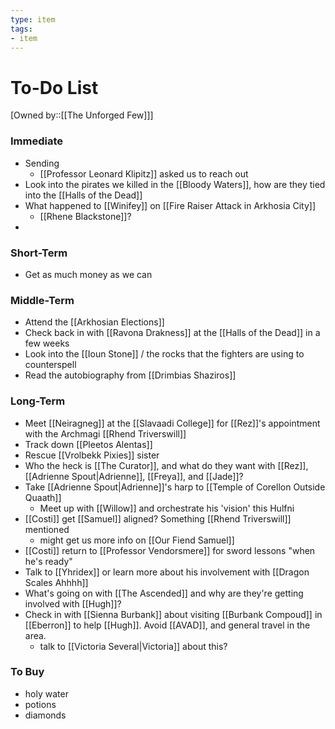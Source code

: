 ```yaml
---
type: item
tags:
- item
---
```


# To-Do List
[Owned by::[[The Unforged Few]]]

### Immediate
* Sending
	* [[Professor Leonard Klipitz]] asked us to reach out 
* Look into the pirates we killed in the [[Bloody Waters]], how are they tied into the [[Halls of the Dead]]
* What happened to [[Winifey]] on [[Fire Raiser Attack in Arkhosia City]]
	* [[Rhene Blackstone]]?
* 

### Short-Term
* Get as much money as we can


### Middle-Term
* Attend the [[Arkhosian Elections]]
* Check back in with [[Ravona Drakness]] at the [[Halls of the Dead]] in a few weeks
* Look into the [[Ioun Stone]] / the rocks that the fighters are using to counterspell
* Read the autobiography from [[Drimbias Shaziros]]


### Long-Term
* Meet [[Neiragneg]] at the [[Slavaadi College]] for [[Rez]]'s appointment with the Archmagi [[Rhend Triverswill]]
* Track down [[Pleetos Alentas]]
* Rescue [[Vrolbekk Pixies]] sister
* Who the heck is [[The Curator]], and what do they want with [[Rez]], [[Adrienne Spout|Adrienne]], [[Freya]], and [[Jade]]? 
* Take [[Adrienne Spout|Adrienne]]'s harp to [[Temple of Corellon Outside Quaath]]
	* Meet up with [[Willow]] and orchestrate his 'vision' this Hulfni
* [[Costi]] get [[Samuel]] aligned? Something [[Rhend Triverswill]] mentioned
	* might get us more info on [[Our Fiend Samuel]]
*  [[Costi]] return to [[Professor Vendorsmere]] for sword lessons "when he's ready"
* Talk to [[Yhridex]] or learn more about his involvement with [[Dragon Scales Ahhhh]]
* What's going on with [[The Ascended]] and why are they're getting involved with [[Hugh]]?
* Check in with [[Sienna Burbank]] about visiting [[Burbank Compoud]] in [[Eberron]] to help [[Hugh]]. Avoid [[AVAD]], and general travel in the area.
	* talk to [[Victoria Several|Victoria]] about this?

### To Buy
* holy water
* potions
* diamonds

